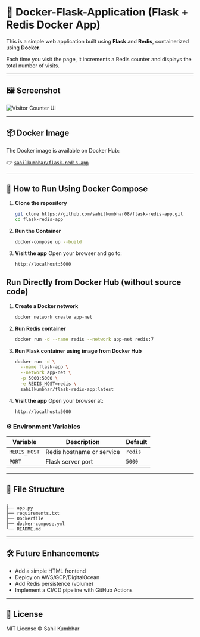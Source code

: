 # 🚀 Docker-Flask-Application (Flask + Redis Docker App)

This is a simple web application built using **Flask** and **Redis**, containerized using **Docker**.

Each time you visit the page, it increments a Redis counter and displays the total number of visits.

---

## 🖼️ Screenshot

![Visitor Counter UI](68ab2ee5-24c0-41f8-a22e-5a6f06e1160c.png)

---

## 📦 Docker Image

The Docker image is available on Docker Hub:

👉 [`sahilkumbhar/flask-redis-app`](https://hub.docker.com/r/sahilkumbhar/flask-redis-app)

---

## 🐳 How to Run Using Docker Compose

1. **Clone the repository**
   ```bash
   git clone https://github.com/sahilkumbhar08/flask-redis-app.git
   cd flask-redis-app
   ```

2. **Run the Container**
   ```bash
   docker-compose up --build
   ```

3. **Visit the app**
   Open your browser and go to:
   ```
   http://localhost:5000
   ```

## Run Directly from Docker Hub (without source code)

1. **Create a Docker network**
   ```bash
   docker network create app-net
   ```

2. **Run Redis container**
   ```bash
   docker run -d --name redis --network app-net redis:7
   ```

3. **Run Flask container using image from Docker Hub**
   ```bash
   docker run -d \
     --name flask-app \
     --network app-net \
     -p 5000:5000 \
     -e REDIS_HOST=redis \
     sahilkumbhar/flask-redis-app:latest
   ```

4. **Visit the app**
   Open your browser at:
   ```
   http://localhost:5000
   ```

### ⚙️ Environment Variables

| Variable    | Description                | Default |
|-------------|----------------------------|---------|
| `REDIS_HOST`| Redis hostname or service  | `redis` |
| `PORT`      | Flask server port          | `5000`  |

---

## 📁 File Structure

```
.
├── app.py
├── requirements.txt
├── Dockerfile
├── docker-compose.yml
└── README.md
```

---

## 🛠️ Future Enhancements

- Add a simple HTML frontend
- Deploy on AWS/GCP/DigitalOcean
- Add Redis persistence (volume)
- Implement a CI/CD pipeline with GitHub Actions

---

## 📜 License

MIT License © Sahil Kumbhar